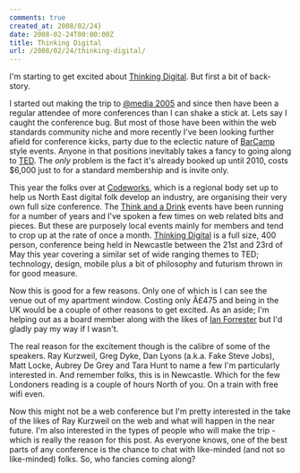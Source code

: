 ```yaml
---
comments: true
created_at: 2008/02/24}
date: 2008-02-24T00:00:00Z
title: Thinking Digital
url: /2008/02/24/thinking-digital/
---
```


I'm starting to get excited about [Thinking Digital](http://thinkingdigital.co.uk). But first a bit of back-story.

I started out making the trip to [@media 2005](http://atmedia2005.co.uk/) and since then have been a regular attendee of more conferences than I can shake a stick at. Lets say I caught the conference bug. But most of those have been within the web standards community niche and more recently I've been looking further afield for conference kicks, party due to the eclectic nature of [BarCamp](http://barcamp.org) style events. Anyone in that positions inevitably takes a fancy to going along to [TED](http://www.ted.com/). The *only* problem is the fact it's already booked up until 2010, costs $6,000 just to for a standard membership and is invite only.

This year the folks over at [Codeworks](http://codeworks.net), which is a regional body set up to help us North East digital folk develop an industry, are organising their very own full size conference. The [Think and a Drink](http://thinkandadrink.com) events have been running for a number of years and I've spoken a few times on web related bits and pieces. But these are purposely local events mainly for members and tend to crop up at the rate of once a month. [Thinking Digital](http://thinkingdigital.co.uk) is a full size, 400 person, conference being held in Newcastle between the 21st and 23rd of May this year covering a similar set of wide ranging themes to TED; technology, design, mobile plus a bit of philosophy and futurism thrown in for good measure.

Now this is good for a few reasons. Only one of which is I can see the venue out of my apartment window. Costing only Â£475 and being in the UK would be a couple of other reasons to get excited. As an aside; I'm helping out as a board member along with the likes of [Ian Forrester](http://www.cubicgarden.com/) but I'd gladly pay my way if I wasn't.

The real reason for the excitement though is the calibre of some of the speakers. Ray Kurzweil, Greg Dyke, Dan Lyons (a.k.a. Fake Steve Jobs), Matt Locke, Aubrey De Grey and Tara Hunt to name a few I'm particularly interested in. And remember folks, this is in Newcastle. Which for the few Londoners reading is a couple of hours North of you. On a train with free wifi even.

Now this might not be a web conference but I'm pretty interested in the take of the likes of Ray Kurzweil on the web and what will happen in the near future. I'm also interested in the types of people who will make the trip - which is really the reason for this post. As everyone knows, one of the best parts of any conference is the chance to chat with like-minded (and not so like-minded) folks. So, who fancies coming along?
